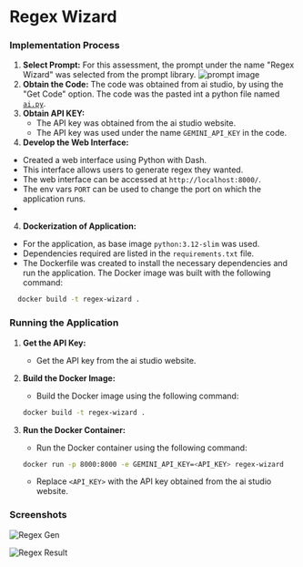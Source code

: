 # Regex Wizard

### Implementation Process

1. **Select Prompt:**
    For this assessment, the prompt under the name "Regex Wizard" was selected from the prompt library. ![prompt image]()
2. **Obtain the Code:**
    The code was obtained from ai studio, by using the "Get Code" option. The code was the pasted int a python file named [`ai.py`](./ai.py).
3. **Obtain API KEY:**
    - The API key was obtained from the ai studio website.
    - The API key was used under the name `GEMINI_API_KEY` in the code.
3. **Develop the Web Interface:**
  - Created a web interface using Python with Dash.
  - This interface allows users to generate regex they wanted.
  - The web interface can be accessed at `http://localhost:8000/`.
  - The env vars `PORT` can be used to change the port on which the application runs.
  -
4. **Dockerization of Application:**
  - For the application, as base image `python:3.12-slim` was used.
  - Dependencies required are listed in the `requirements.txt` file.
  - The Dockerfile was created to install the necessary dependencies and run the application.
  The Docker image was built with the following command:
  ```bash
    docker build -t regex-wizard .
  ```
### Running the Application

1. **Get the API Key:**
    - Get the API key from the ai studio website.

2. **Build the Docker Image:**
    - Build the Docker image using the following command:
    ```bash
    docker build -t regex-wizard .
    ```

3. **Run the Docker Container:**
    - Run the Docker container using the following command:
    ```bash
    docker run -p 8000:8000 -e GEMINI_API_KEY=<API_KEY> regex-wizard
    ```
    - Replace `<API_KEY>` with the API key obtained from the ai studio website.

### Screenshots

![Regex Gen](./imag/regex-gen.png)


![Regex Result](./imag/regex-result.png)
